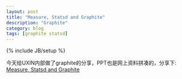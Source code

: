 ```yaml
---
layout: post
title: "Measure, Statsd and Graphite"
description: "Graphite"
category: blog
tags: [graphite statsd]
---
```

{% include JB/setup %}

今天给UXIN内部做了graphite的分享，PPT也是网上资料拼凑的，分享下: [Measure, Statsd and Graphite](http://pan.baidu.com/s/1dDfBYaH)

